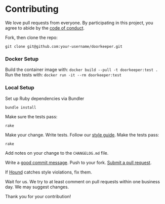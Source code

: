 # Contributing

We love pull requests from everyone. By participating in this project, you agree
to abide by the [code of conduct](CODE_OF_CONDUCT.md).

Fork, then clone the repo:

    git clone git@github.com:your-username/doorkeeper.git

### Docker Setup

Build the container image with: `docker build --pull -t doorkeeper:test .`
Run the tests with: `docker run -it --rm doorkeeper:test`

### Local Setup

Set up Ruby dependencies via Bundler

    bundle install

Make sure the tests pass:

    rake

Make your change.
Write tests.
Follow our [style guide](.rubocop.yml).
Make the tests pass:

    rake

Add notes on your change to the `CHANGELOG.md` file.

Write a [good commit message][commit].
Push to your fork.
[Submit a pull request][pr].

[commit]: http://tbaggery.com/2008/04/19/a-note-about-git-commit-messages.html
[pr]: https://github.com/doorkeeper-gem/doorkeeper/compare/

If [Hound] catches style violations, fix them.

[hound]: https://houndci.com

Wait for us.
We try to at least comment on pull requests within one business day.
We may suggest changes.

Thank you for your contribution!
